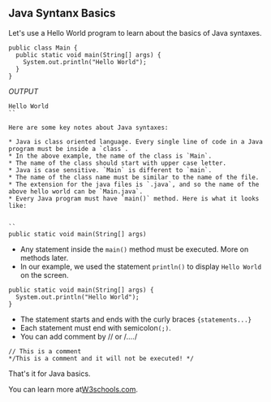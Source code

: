 ## Java Syntanx Basics

Let's use a Hello World program to learn about the basics of Java syntaxes. 

```
public class Main {
  public static void main(String[] args) {
    System.out.println("Hello World");
  }
}
```
*OUTPUT*
```
Hello World
``

Here are some key notes about Java syntaxes:

* Java is class oriented language. Every single line of code in a Java program must be inside a `class`. 
* In the above example, the name of the class is `Main`. 
* The name of the class should start with upper case letter.
* Java is case sensitive. `Main` is different to `main`. 
* The name of the class name must be similar to the name of the file. 
* The extension for the java files is `.java`, and so the name of the above hello world can be `Main.java`. 
* Every Java program must have `main()` method. Here is what it looks like: 


``
public static void main(String[] args)
```

* Any statement inside the `main()` method must be executed. More on methods later. 
* In our example, we used the statement `println()` to display `Hello World` on the screen.

```
public static void main(String[] args) {
  System.out.println("Hello World");
}
```

* The statement starts and ends with the curly braces `{statements...}`
* Each statement must end with semicolon`(;)`. 
* You can add comment by // or /*....*/


```
// This is a comment
*/This is a comment and it will not be executed! */
```

That's it for Java basics. 

You can learn more at[W3schools.com](https://www.w3schools.com/java/java_syntax.asp). 
